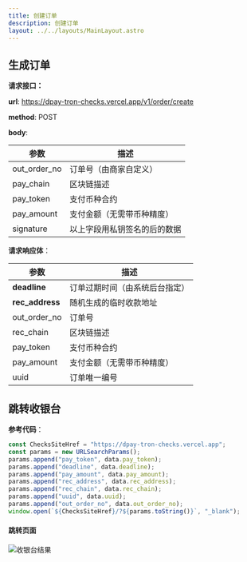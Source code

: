 ```yaml
---
title: 创建订单
description: 创建订单
layout: ../../layouts/MainLayout.astro
---
```


## 生成订单

**请求接口：**

**url**: https://dpay-tron-checks.vercel.app/v1/order/create

**method**: POST

**body**:

| 参数         | 描述                         |
| ------------ | ---------------------------- |
| out_order_no | 订单号（由商家自定义）       |
| pay_chain    | 区块链描述                   |
| pay_token    | 支付币种合约                 |
| pay_amount   | 支付金额（无需带币种精度）   |
| signature    | 以上字段用私钥签名的后的数据 |

**请求响应体**：

| 参数            | 描述                           |
| --------------- | ------------------------------ |
| **deadline**    | 订单过期时间（由系统后台指定） |
| **rec_address** | 随机生成的临时收款地址         |
| out_order_no    | 订单号                         |
| rec_chain       | 区块链描述                     |
| pay_token       | 支付币种合约                   |
| pay_amount      | 支付金额（无需带币种精度）     |
| uuid            | 订单唯一编号                   |

## 跳转收银台

**参考代码**：

```javascript
const ChecksSiteHref = "https://dpay-tron-checks.vercel.app";
const params = new URLSearchParams();
params.append("pay_token", data.pay_token);
params.append("deadline", data.deadline);
params.append("pay_amount", data.pay_amount);
params.append("rec_address", data.rec_address);
params.append("rec_chain", data.rec_chain);
params.append("uuid", data.uuid);
params.append("out_order_no", data.out_order_no);
window.open(`${ChecksSiteHref}/?${params.toString()}`, "_blank");
```

#### 跳转页面

![收银台结果](/checks-demo.png)
